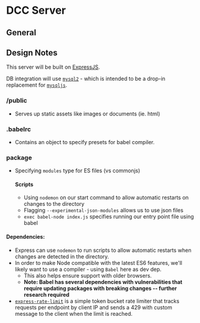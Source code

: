 # DCC Server

## General

## Design Notes

This server will be built on [ExpressJS](https://expressjs.com/en/guide/routing.html).

DB integration will use [`mysql2`](https://www.npmjs.com/package/mysql2?activeTab=readme) - which is intended to be a drop-in replacement for [`mysqljs`](https://github.com/mysqljs/mysql).

### /public
- Serves up static assets like images or documents (ie. html)

### .babelrc
- Contains an object to specify presets for babel compiler. 

### package
- Specifying `modules` type for ES files (vs commonjs)
  #### Scripts
  - Using `nodemon` on our start command to allow automatic restarts on changes to the directory
  - Flagging `--experimental-json-modules` allows us to use json files
  - `exec babel-node index.js` specifies running our entry point file using babel

#### Dependencies:
- Express can use `nodemon` to run scripts to allow automatic restarts when changes are detected in the directory. 
- In order to make Node compatible with the latest ES6 features, we'll likely want to use a compiler - using `Babel` here as dev dep.
  - This also helps ensure support with older browsers.
  - **Note: Babel has several dependencies with vulnerabilities that require updating packages with breaking changes -- further research required**
- [`express-rate-limit`](https://www.npmjs.com/package/express-rate-limit) is a simple token bucket rate limiter that tracks requests per endpoint by client IP and sends a 429 with custom message to the client when the limit is reached. 
